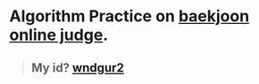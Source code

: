 # Algorithm Practice on [baekjoon online judge](https://www.acmicpc.net/).

> ## My id? [wndgur2](https://www.acmicpc.net/user/wndgur2)
